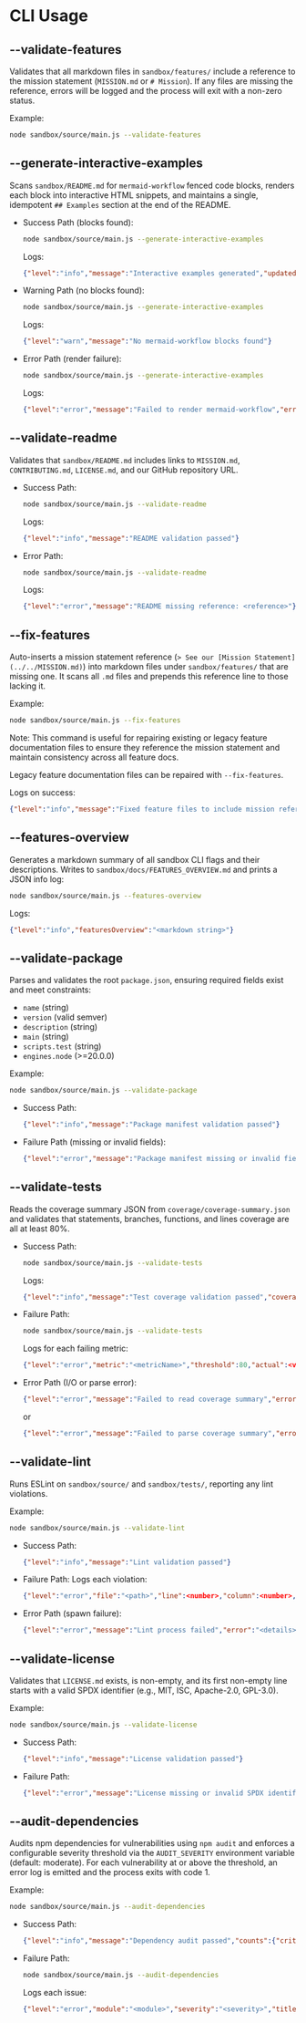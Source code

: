 # CLI Usage

## --validate-features

Validates that all markdown files in `sandbox/features/` include a reference to the mission statement (`MISSION.md` or `# Mission`).
If any files are missing the reference, errors will be logged and the process will exit with a non-zero status.

Example:

```bash
node sandbox/source/main.js --validate-features
```

## --generate-interactive-examples

Scans `sandbox/README.md` for ```mermaid-workflow``` fenced code blocks, renders each block into interactive HTML snippets, and maintains a single, idempotent `## Examples` section at the end of the README.

- Success Path (blocks found):
  ```bash
  node sandbox/source/main.js --generate-interactive-examples
  ```
  Logs:
  ```json
  {"level":"info","message":"Interactive examples generated","updatedBlocks":<number>}
  ```

- Warning Path (no blocks found):
  ```bash
  node sandbox/source/main.js --generate-interactive-examples
  ```
  Logs:
  ```json
  {"level":"warn","message":"No mermaid-workflow blocks found"}
  ```

- Error Path (render failure):
  ```bash
  node sandbox/source/main.js --generate-interactive-examples
  ```
  Logs:
  ```json
  {"level":"error","message":"Failed to render mermaid-workflow","error":"<details>"}
  ```

## --validate-readme

Validates that `sandbox/README.md` includes links to `MISSION.md`, `CONTRIBUTING.md`, `LICENSE.md`, and our GitHub repository URL.

- Success Path:
  ```bash
  node sandbox/source/main.js --validate-readme
  ```
  Logs:
  ```json
  {"level":"info","message":"README validation passed"}
  ```

- Error Path:
  ```bash
  node sandbox/source/main.js --validate-readme
  ```
  Logs:
  ```json
  {"level":"error","message":"README missing reference: <reference>"}
  ```

## --fix-features

Auto-inserts a mission statement reference (`> See our [Mission Statement](../../MISSION.md)`) into markdown files under `sandbox/features/` that are missing one. It scans all `.md` files and prepends this reference line to those lacking it.

Example:

```bash
node sandbox/source/main.js --fix-features
```

Note: This command is useful for repairing existing or legacy feature documentation files to ensure they reference the mission statement and maintain consistency across all feature docs.

Legacy feature documentation files can be repaired with `--fix-features`.

Logs on success:
```json
{"level":"info","message":"Fixed feature files to include mission reference","filesModified":["file1.md"]}
```

## --features-overview

Generates a markdown summary of all sandbox CLI flags and their descriptions. Writes to `sandbox/docs/FEATURES_OVERVIEW.md` and prints a JSON info log:

```bash
node sandbox/source/main.js --features-overview
```

Logs:
```json
{"level":"info","featuresOverview":"<markdown string>"}
```

## --validate-package

Parses and validates the root `package.json`, ensuring required fields exist and meet constraints:

- `name` (string)
- `version` (valid semver)
- `description` (string)
- `main` (string)
- `scripts.test` (string)
- `engines.node` (>=20.0.0)

Example:

```bash
node sandbox/source/main.js --validate-package
```

- Success Path:
  ```json
  {"level":"info","message":"Package manifest validation passed"}
  ```

- Failure Path (missing or invalid fields):
  ```json
  {"level":"error","message":"Package manifest missing or invalid field","field":"<field>"}
  ```

## --validate-tests

Reads the coverage summary JSON from `coverage/coverage-summary.json` and validates that statements, branches, functions, and lines coverage are all at least 80%.

- Success Path:
  ```bash
  node sandbox/source/main.js --validate-tests
  ```
  Logs:
  ```json
  {"level":"info","message":"Test coverage validation passed","coverage":{"statements":<pct>,"branches":<pct>,"functions":<pct>,"lines":<pct>}}
  ```

- Failure Path:
  ```bash
  node sandbox/source/main.js --validate-tests
  ```
  Logs for each failing metric:
  ```json
  {"level":"error","metric":"<metricName>","threshold":80,"actual":<value>}
  ```

- Error Path (I/O or parse error):
  ```json
  {"level":"error","message":"Failed to read coverage summary","error":"<details>"}
  ```
  or
  ```json
  {"level":"error","message":"Failed to parse coverage summary","error":"<details>"}
  ```

## --validate-lint

Runs ESLint on `sandbox/source/` and `sandbox/tests/`, reporting any lint violations.

Example:
```bash
node sandbox/source/main.js --validate-lint
```

- Success Path:
  ```json
  {"level":"info","message":"Lint validation passed"}
  ```

- Failure Path:
  Logs each violation:
  ```json
  {"level":"error","file":"<path>","line":<number>,"column":<number>,"ruleId":"<rule>","message":"<description>"}
  ```

- Error Path (spawn failure):
  ```json
  {"level":"error","message":"Lint process failed","error":"<details>"}
  ```

## --validate-license

Validates that `LICENSE.md` exists, is non-empty, and its first non-empty line starts with a valid SPDX identifier (e.g., MIT, ISC, Apache-2.0, GPL-3.0).

Example:
```bash
node sandbox/source/main.js --validate-license
```

- Success Path:
  ```json
  {"level":"info","message":"License validation passed"}
  ```

- Failure Path:
  ```json
  {"level":"error","message":"License missing or invalid SPDX identifier"}
  ```

## --audit-dependencies

Audits npm dependencies for vulnerabilities using `npm audit` and enforces a configurable severity threshold via the `AUDIT_SEVERITY` environment variable (default: moderate). For each vulnerability at or above the threshold, an error log is emitted and the process exits with code 1.

Example:
```bash
node sandbox/source/main.js --audit-dependencies
```

- Success Path:
  ```json
  {"level":"info","message":"Dependency audit passed","counts":{"critical":0,"high":0,"moderate":0,"low":0}}
  ```

- Failure Path:
  ```bash
  node sandbox/source/main.js --audit-dependencies
  ```
  Logs each issue:
  ```json
  {"level":"error","module":"<module>","severity":"<severity>","title":"<title>","vulnerableVersions":"<versions>","patchedVersions":"<versions>","url":"<url>"}
  ```
